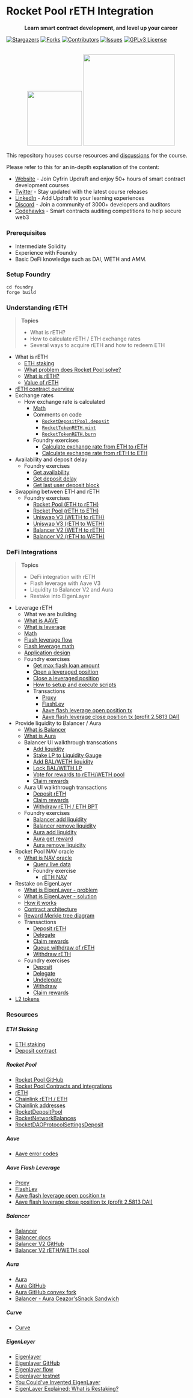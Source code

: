 # Rocket Pool rETH Integration

[contributors-shield]: https://img.shields.io/github/contributors/cyfrin/defi-reth.svg?style=for-the-badge
[contributors-url]: https://github.com/cyfrin/defi-reth/graphs/contributors
[forks-shield]: https://img.shields.io/github/forks/cyfrin/defi-reth.svg?style=for-the-badge
[forks-url]: https://github.com/cyfrin/defi-reth/network/members
[stars-shield]: https://img.shields.io/github/stars/cyfrin/defi-reth.svg?style=for-the-badge
[stars-url]: https://github.com/cyfrin/defi-reth/stargazers
[issues-shield]: https://img.shields.io/github/issues/cyfrin/defi-reth.svg?style=for-the-badge
[issues-url]: https://github.com/cyfrin/defi-reth/issues
[license-shield]: https://img.shields.io/github/license/cyfrin/defi-reth.svg?style=for-the-badge
[license-url]: https://github.com/cyfrin/defi-reth/blob/main/LICENSE
[linkedin-shield]: https://img.shields.io/badge/-LinkedIn-black.svg?style=for-the-badge&logo=linkedin&colorB=555

<p align="center"><strong>Learn smart contract development, and level up your career
</strong></p>

[![Stargazers][stars-shield]][stars-url] [![Forks][forks-shield]][forks-url] [![Contributors][contributors-shield]][contributors-url] [![Issues][issues-shield]][issues-url] [![GPLv3 License][license-shield]][license-url]

<p align="center">
    <br />
    <a href="https://cyfrin.io/">
        <img src=".github/images/poweredbycyfrinbluehigher.png" width="145" alt=""/></a>
<a href="https://updraft.cyfrin.io/courses/moccasin">
        <img src=".github/images/coursebadge.png" width="242.3" alt=""/></a>
    <br />
</p>

</div>

This repository houses course resources and [discussions](https://github.com/Cyfrin/defi-reth/discussions) for the course.

Please refer to this for an in-depth explanation of the content:

- [Website](https://updraft.cyfrin.io) - Join Cyfrin Updraft and enjoy 50+ hours of smart contract development courses
- [Twitter](https://twitter.com/CyfrinUpdraft) - Stay updated with the latest course releases
- [LinkedIn](https://www.linkedin.com/school/cyfrin-updraft/) - Add Updraft to your learning experiences
- [Discord](https://discord.gg/cyfrin) - Join a community of 3000+ developers and auditors
- [Codehawks](https://codehawks.com) - Smart contracts auditing competitions to help secure web3

### Prerequisites

- Intermediate Solidity
- Experience with Foundry
- Basic DeFi knowledge such as DAI, WETH and AMM.

### Setup Foundry

```shell
cd foundry
forge build
```

### Understanding rETH

> **Topics**
>
> - What is rETH?
> - How to calculate rETH / ETH exchange rates
> - Several ways to acquire rETH and how to redeem ETH

- What is rETH
  - [ETH staking](./notes/eth-stake.png)
  - [What problem does Rocket Pool solve?](./notes/rocket-pool.png)
  - [What is rETH?](./notes/reth.png)
  - [Value of rETH](./notes/reth.png)
- [rETH contract overview](./notes/reth-flow.png)
- Exchange rates
  - How exchange rate is calculated
    - [Math](./notes/reth-exchange-rate.png)
    - Comments on code
      - [`RocketDepositPool.deposit`](https://github.com/rocket-pool/rocketpool/blob/fb53ec9ee9546faea70799ac8903005300eec9d6/contracts/contract/deposit/RocketDepositPool.sol#L90-L127)
      - [`RocketTokenRETH.mint`](https://github.com/rocket-pool/rocketpool/blob/fb53ec9ee9546faea70799ac8903005300eec9d6/contracts/contract/token/RocketTokenRETH.sol#L94-L103)
      - [`RocketTokenRETH.burn`](https://github.com/rocket-pool/rocketpool/blob/fb53ec9ee9546faea70799ac8903005300eec9d6/contracts/contract/token/RocketTokenRETH.sol#L106-L123)
    - Foundry exercises
      - [Calculate exchange rate from ETH to rETH](./foundry/exercises/exercise-calc-ex-rate-eth-reth.md)
      - [Calculate exchange rate from rETH to ETH](./foundry/exercises/exercise-calc-ex-rate-reth-eth.md)
- Availability and deposit delay
  - Foundry exercises
    - [Get availability](./foundry/exercises/exercise-get-avail.md)
    - [Get deposit delay](./foundry/exercises/exercise-get-deposit-delay.md)
    - [Get last user deposit block](./foundry/exercises/exercise-get-last-user-deposit-block.md)
- Swapping between ETH and rETH
  - Foundry exercises
    - [Rocket Pool (ETH to rETH)](./foundry/exercises/exercise-swap-rocket-pool-eth-reth.md)
    - [Rocket Pool (rETH to ETH)](./foundry/exercises/exercise-swap-rocket-pool-reth-eth.md)
    - [Uniswap V3 (WETH to rETH)](./foundry/exercises/exercise-swap-uni-v3-weth-reth.md)
    - [Uniswap V3 (rETH to WETH)](./foundry/exercises/exercise-swap-uni-v3-reth-weth.md)
    - [Balancer V2 (WETH to rETH)](./foundry/exercises/exercise-swap-balancer-v2-weth-reth.md)
    - [Balancer V2 (rETH to WETH)](./foundry/exercises/exercise-swap-balancer-v2-reth-weth.md)

### DeFi Integrations

> **Topics**
>
> - DeFi integration with rETH
> - Flash leverage with Aave V3
> - Liquidity to Balancer V2 and Aura
> - Restake into EigenLayer

- Leverage rETH
  - What we are building
  - [What is AAVE](./notes/aave.png)
  - [What is leverage](./notes/leverage.png)
  - [Math](./notes/max-leverage.png)
  - [Flash leverage flow](./notes/flash-lev.png)
  - [Flash leverage math](./notes/flash-lev.png)
  - [Application design](./notes/flash-lev-design.png)
  - Foundry exercises
    - [Get max flash loan amount](./foundry/exercises/exercise-aave-flash-lev-get-max-loan.md)
    - [Open a leveraged position](./foundry/exercises/exercise-aave-flash-lev-open.md)
    - [Close a leveraged position](./foundry/exercises/exercise-aave-flash-lev-close.md)
    - [How to setup and execute scripts](./foundry/README.md)
    - Transactions
      - [Proxy](https://etherscan.io/address/0xC5aCD8c4604476FEFfd4bEb164a22f70ed56884D)
      - [FlashLev](https://etherscan.io/address/0xDcc6Dc8D59626E4E851c6b76df178Ab0C390bAF8)
      - [Aave flash leverage open position tx](https://etherscan.io/tx/0x79c5fb4ab1b5fc87842643410aa058c8b634650d5da16eb24728cc6ef793554b)
      - [Aave flash leverage close position tx (profit 2.5813 DAI)](https://etherscan.io/tx/0x03778694892ac46b37269e9ea0f64bd100326faa3abbb2b235a6dd3d15c3d240)
- Provide liquidity to Balancer / Aura
  - [What is Balancer](./notes/balancer-v2.png)
  - [What is Aura](./notes/balancer-v2.png)
  - Balancer UI walkthrough transcations
    - [Add liquidity](https://etherscan.io/tx/0x8cce73567eef34d20c435a336ed0bbc667ca5937a3d7c7d876f0f9cf89766a80)
    - [Stake LP to Liquidity Gauge](https://etherscan.io/tx/0x507b35b84d1685a7c6e5a79f0f17024096e4f042b246047932a28b2de4d03c14)
    - [Add BAL/WETH liquidity](https://etherscan.io/tx/0x0612d067b5220750569b901400b3f2624ed0e5488ffeba3ae5e62a86e65bb99f)
    - [Lock BAL/WETH LP](https://etherscan.io/tx/0x1fd35f3b2d2fc146f087af52a90013784aa20fddde00b95ec82c2a7d19e9ba61)
    - [Vote for rewards to rETH/WETH pool](https://etherscan.io/tx/0x0c523f52cedb207d93ef0db682c84dc0c601444480497ae13df832abccaee89b)
    - [Claim rewards](https://etherscan.io/tx/0x52c10c465eb39ca9bace336eb1c95cda3bc8df5767c6e56aaaaf98143131029e)
  - Aura UI walkthrough transactions
    - [Deposit rETH](https://etherscan.io/tx/0xb93f1c4ed66b7a92661c2350e95553811008618ec5921867977e37aca8e3ba09)
    - [Claim rewards](https://etherscan.io/tx/0x6f981d560c77e30588af65e28fd6d1c604bdb3fc55f0c42d4bac01f34ec88065)
    - [Withdraw rETH / ETH BPT](https://etherscan.io/tx/0x5cdbd6f404da7fb9ef422b4c84b8df065c6b8b69db6f7be98d127c044a41c2ba)
  - Foundry exercises
    - [Balancer add liquidity](./foundry/exercises/exercise-balancer-join.md)
    - [Balancer remove liquidity](./foundry/exercises/exercise-balancer-exit.md)
    - [Aura add liquidity](./foundry/exercises/exercise-aura-deposit.md)
    - [Aura get reward](./foundry/exercises/exercise-aura-get-reward.md)
    - [Aura remove liquidity](./foundry/exercises/exercise-aura-exit.md)
- Rocket Pool NAV oracle
  - [What is NAV oracle](./notes/rocket-pool-nav.png)
    - [Query live data](https://etherscan.io/address/0xae78736cd615f374d3085123a210448e74fc6393#readContract#F6)
    - Foundry exercise
      - [rETH NAV](./foundry/exercises/exercise-reth-nav.md)
- Restake on EigenLayer
  - [What is EigenLayer - problem](./notes/eigen-layer.png)
  - [What is EigenLayer - solution](./notes/eigen-layer.png)
  - [How it works](./notes/eigen-layer.png)
  - [Contract architecture](./notes/eigen-layer-contract-arch.png)
  - [Reward Merkle tree diagram](./notes/eigen-layer-reward-merkle.png)
  - Transactions
    - [Deposit rETH](https://etherscan.io/tx/0xfb709b9a4b33371970e4fb3bcd3aefe8f20a97a373336feef5e42d49282d91c2)
    - [Delegate](https://etherscan.io/tx/0xda7b7122bcb9c9d0f7cd111683a85ecb3c514ab5f14f1d412ad102804d02fe94)
    - [Claim rewards](https://etherscan.io/tx/0x29226a1cb445faa3e1e7850f4f669a9e028e21c30f1c50137fdd2885ddd30df6)
    - [Queue withdraw of rETH](https://etherscan.io/tx/0xc4e7a7c6556fb40dbeada645634cea8c8c7bb47b8f5e04858d8f4cd2d04bf02a)
    - [Withdraw rETH](https://etherscan.io/tx/0x743a95867d308ae24332cd34c73762d14254b3aa7d2239aee1266ea65e810bf7)
  - Foundry exercises
    - [Deposit](./foundry/exercises/exercise-eigen-layer-deposit.md)
    - [Delegate](./foundry/exercises/exercise-eigen-layer-delegate.md)
    - [Undelegate](./foundry/exercises/exercise-eigen-layer-undelegate.md)
    - [Withdraw](./foundry/exercises/exercise-eigen-layer-withdraw.md)
    - [Claim rewards](./foundry/exercises/exercise-eigen-layer-claim-rewards.md)
- [L2 tokens](https://rocketpool.net/protocol/integrations)

### Resources

##### ETH Staking

- [ETH staking](https://ethereum.org/en/staking/)
- [Deposit contract](https://etherscan.io/address/0x00000000219ab540356cBB839Cbe05303d7705Fa)

##### Rocket Pool

- [Rocket Pool GitHub](https://github.com/rocket-pool/rocketpool)
- [Rocket Pool Contracts and integrations](https://docs.rocketpool.net/overview/contracts-integrations)
- [rETH](https://etherscan.io/address/0xae78736cd615f374d3085123a210448e74fc6393)
- [Chainlink rETH / ETH](https://data.chain.link/feeds/ethereum/mainnet/reth-eth)
- [Chainlink addresses](https://docs.chain.link/data-feeds#price-feeds)
- [RocketDepositPool](https://etherscan.io/address/0xDD3f50F8A6CafbE9b31a427582963f465E745AF8)
- [RocketNetworkBalances](https://etherscan.io/address/0x6Cc65bF618F55ce2433f9D8d827Fc44117D81399)
- [RocketDAOProtocolSettingsDeposit](https://etherscan.io/address/0xD846AA34caEf083DC4797d75096F60b6E08B7418)

##### Aave

- [Aave error codes](https://github.com/aave/aave-v3-core/blob/master/contracts/protocol/libraries/helpers/Errors.sol)

##### Aave Flash Leverage

- [Proxy](https://etherscan.io/address/0xC5aCD8c4604476FEFfd4bEb164a22f70ed56884D)
- [FlashLev](https://etherscan.io/address/0xDcc6Dc8D59626E4E851c6b76df178Ab0C390bAF8)
- [Aave flash leverage open position tx](https://etherscan.io/tx/0x79c5fb4ab1b5fc87842643410aa058c8b634650d5da16eb24728cc6ef793554b)
- [Aave flash leverage close position tx (profit 2.5813 DAI)](https://etherscan.io/tx/0x03778694892ac46b37269e9ea0f64bd100326faa3abbb2b235a6dd3d15c3d240)

##### Balancer

- [Balancer](https://balancer.fi/)
- [Balancer docs](https://docs.balancer.fi/)
- [Balancer V2 GitHub](https://github.com/balancer/balancer-v2-monorepo)
- [Balancer V2 rETH/WETH pool](https://balancer.fi/pools/ethereum/v2/0x1e19cf2d73a72ef1332c882f20534b6519be0276000200000000000000000112)

##### Aura

- [Aura](https://aura.finance/)
- [Aura GitHub](https://github.com/aurafinance/aura-contracts)
- [Aura GitHub convex fork](https://github.com/aurafinance/convex-platform)
- [Balancer - Aura Ceazor'sSnack Sandwich](https://www.youtube.com/watch?v=1VQ3hdnn3yc)

##### Curve

- [Curve](https://curve.fi/)

##### EigenLayer

- [Eigenlayer](https://www.eigenlayer.xyz/)
- [Eigenlayer GitHub](https://github.com/Layr-Labs/eigenlayer-contracts)
- [Eigenlayer flow](https://github.com/Layr-Labs/eigenlayer-contracts/tree/dev/docs#common-user-flows)
- [Eigenlayer testnet](https://holesky.eigenlayer.xyz/)
- [You Could've Invented EigenLayer](https://www.blog.eigenlayer.xyz/ycie/)
- [EigenLayer Explained: What is Restaking?](https://www.youtube.com/watch?v=5r0SooSQFJg)
